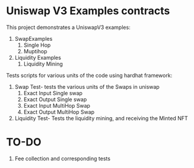 # Uniswap V3 Examples contracts

This project demonstrates a UniswapV3 examples:

1. SwapExamples
    <ol>
      <li> Single Hop </li>
      <li> Muptihop </li>
    </ol>
2. Liquidity Examples
    <ol>
      <li> Liquidity Mining </li>
    </ol>

     
Tests scripts for various units of the code using hardhat framework:

1. Swap Test- tests the various units of the Swaps in uniswap
    <ol>
      <li> Exact Input Single swap </li>
      <li> Exact Output Single swap </li>
      <li> Exact Input MultiHop Swap </li>
      <li> Exact Output MultiHop Swap </li>
    </ol>
2. Liquidity Test-  Tests the liquidity mining, and receiving the Minted NFT


# TO-DO

1. Fee collection and corresponding tests
  
